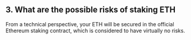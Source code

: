 ## 3. What are the possible risks of staking ETH

From a technical perspective, your ETH will be secured in the official Ethereum staking contract, which is considered to have virtually no risks.

